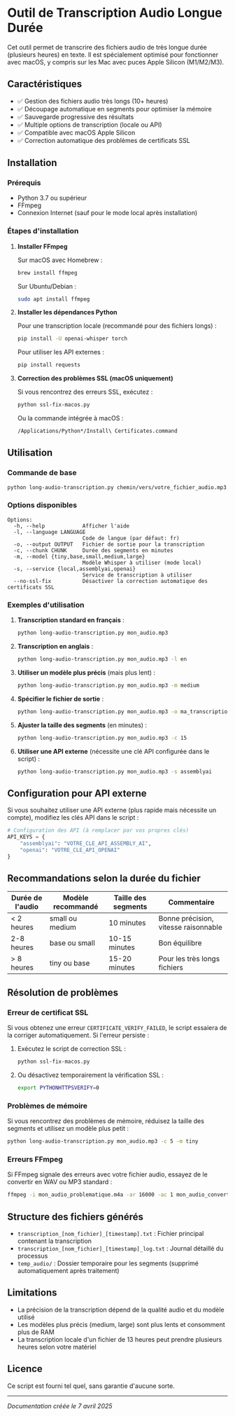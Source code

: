 # Outil de Transcription Audio Longue Durée

Cet outil permet de transcrire des fichiers audio de très longue durée (plusieurs heures) en texte. Il est spécialement optimisé pour fonctionner avec macOS, y compris sur les Mac avec puces Apple Silicon (M1/M2/M3).

## Caractéristiques

- ✅ Gestion des fichiers audio très longs (10+ heures)
- ✅ Découpage automatique en segments pour optimiser la mémoire
- ✅ Sauvegarde progressive des résultats
- ✅ Multiple options de transcription (locale ou API)
- ✅ Compatible avec macOS Apple Silicon
- ✅ Correction automatique des problèmes de certificats SSL

## Installation

### Prérequis

- Python 3.7 ou supérieur
- FFmpeg
- Connexion Internet (sauf pour le mode local après installation)

### Étapes d'installation

1. **Installer FFmpeg**

   Sur macOS avec Homebrew :
   ```bash
   brew install ffmpeg
   ```
   
   Sur Ubuntu/Debian :
   ```bash
   sudo apt install ffmpeg
   ```

2. **Installer les dépendances Python**

   Pour une transcription locale (recommandé pour des fichiers longs) :
   ```bash
   pip install -U openai-whisper torch
   ```
   
   Pour utiliser les API externes :
   ```bash
   pip install requests
   ```

3. **Correction des problèmes SSL (macOS uniquement)**

   Si vous rencontrez des erreurs SSL, exécutez :
   ```bash
   python ssl-fix-macos.py
   ```
   
   Ou la commande intégrée à macOS :
   ```bash
   /Applications/Python*/Install\ Certificates.command
   ```

## Utilisation

### Commande de base

```bash
python long-audio-transcription.py chemin/vers/votre_fichier_audio.mp3
```

### Options disponibles

```
Options:
  -h, --help            Afficher l'aide
  -l, --language LANGUAGE
                        Code de langue (par défaut: fr)
  -o, --output OUTPUT   Fichier de sortie pour la transcription
  -c, --chunk CHUNK     Durée des segments en minutes
  -m, --model {tiny,base,small,medium,large}
                        Modèle Whisper à utiliser (mode local)
  -s, --service {local,assemblyai,openai}
                        Service de transcription à utiliser
  --no-ssl-fix          Désactiver la correction automatique des certificats SSL
```

### Exemples d'utilisation

1. **Transcription standard en français** :
   ```bash
   python long-audio-transcription.py mon_audio.mp3
   ```

2. **Transcription en anglais** :
   ```bash
   python long-audio-transcription.py mon_audio.mp3 -l en
   ```

3. **Utiliser un modèle plus précis** (mais plus lent) :
   ```bash
   python long-audio-transcription.py mon_audio.mp3 -m medium
   ```

4. **Spécifier le fichier de sortie** :
   ```bash
   python long-audio-transcription.py mon_audio.mp3 -o ma_transcription.txt
   ```

5. **Ajuster la taille des segments** (en minutes) :
   ```bash
   python long-audio-transcription.py mon_audio.mp3 -c 15
   ```

6. **Utiliser une API externe** (nécessite une clé API configurée dans le script) :
   ```bash
   python long-audio-transcription.py mon_audio.mp3 -s assemblyai
   ```

## Configuration pour API externe

Si vous souhaitez utiliser une API externe (plus rapide mais nécessite un compte), modifiez les clés API dans le script :

```python
# Configuration des API (à remplacer par vos propres clés)
API_KEYS = {
    "assemblyai": "VOTRE_CLE_API_ASSEMBLY_AI",
    "openai": "VOTRE_CLE_API_OPENAI"
}
```

## Recommandations selon la durée du fichier

| Durée de l'audio | Modèle recommandé | Taille des segments | Commentaire |
|------------------|-------------------|---------------------|-------------|
| < 2 heures       | small ou medium   | 10 minutes          | Bonne précision, vitesse raisonnable |
| 2-8 heures       | base ou small     | 10-15 minutes       | Bon équilibre |
| > 8 heures       | tiny ou base      | 15-20 minutes       | Pour les très longs fichiers |

## Résolution de problèmes

### Erreur de certificat SSL

Si vous obtenez une erreur `CERTIFICATE_VERIFY_FAILED`, le script essaiera de la corriger automatiquement. Si l'erreur persiste :

1. Exécutez le script de correction SSL :
   ```bash
   python ssl-fix-macos.py
   ```

2. Ou désactivez temporairement la vérification SSL :
   ```bash
   export PYTHONHTTPSVERIFY=0
   ```

### Problèmes de mémoire

Si vous rencontrez des problèmes de mémoire, réduisez la taille des segments et utilisez un modèle plus petit :
```bash
python long-audio-transcription.py mon_audio.mp3 -c 5 -m tiny
```

### Erreurs FFmpeg

Si FFmpeg signale des erreurs avec votre fichier audio, essayez de le convertir en WAV ou MP3 standard :
```bash
ffmpeg -i mon_audio_problematique.m4a -ar 16000 -ac 1 mon_audio_converti.mp3
```

## Structure des fichiers générés

- `transcription_[nom_fichier]_[timestamp].txt` : Fichier principal contenant la transcription
- `transcription_[nom_fichier]_[timestamp]_log.txt` : Journal détaillé du processus
- `temp_audio/` : Dossier temporaire pour les segments (supprimé automatiquement après traitement)

## Limitations

- La précision de la transcription dépend de la qualité audio et du modèle utilisé
- Les modèles plus précis (medium, large) sont plus lents et consomment plus de RAM
- La transcription locale d'un fichier de 13 heures peut prendre plusieurs heures selon votre matériel

## Licence

Ce script est fourni tel quel, sans garantie d'aucune sorte.

---

*Documentation créée le 7 avril 2025*

